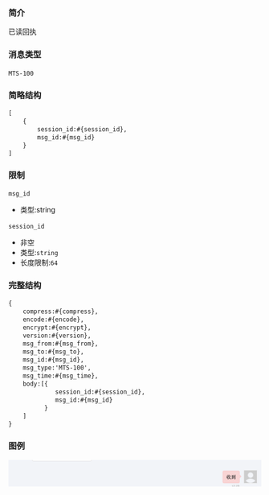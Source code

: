 ### 简介

已读回执

### 消息类型

`MTS-100`

### 简略结构
```
[
    {
        session_id:#{session_id},
        msg_id:#{msg_id}
    }
]
```
### 限制

`msg_id`
- 类型:string

`session_id`
- 非空
- 类型:`string`
- 长度限制:`64`

### 完整结构
```
{
    compress:#{compress},
    encode:#{encode},
    encrypt:#{encrypt},
    version:#{version},
    msg_from:#{msg_from},
    msg_to:#{msg_to},
    msg_id:#{msg_id},
    msg_type:'MTS-100',
    msg_time:#{msg_time},
    body:[{
             session_id:#{session_id},
             msg_id:#{msg_id}
          }
    ]
}
```

### 图例

![Alt text][demo]

[demo]:https://github.com/GepengCn/tlim/blob/dev/images/MTT_100.png?raw=true

